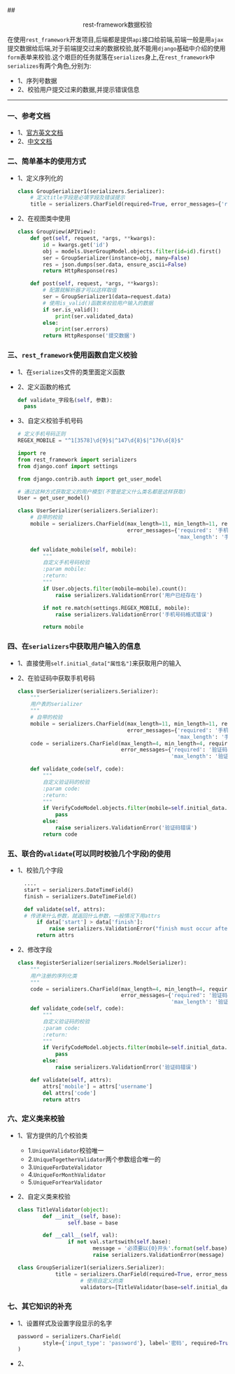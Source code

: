 ##<center>rest-framework数据校验</center>

在使用`rest_framework`开发项目,后端都是提供`api`接口给前端,前端一般是用`ajax`提交数据给后端,对于前端提交过来的数据校验,就不能用`django`基础中介绍的使用`form`表单来校验.这个艰巨的任务就落在`serializes`身上,在`rest_framework`中`serializes`有两个角色,分别为:

* 1、序列号数据
* 2、校验用户提交过来的数据,并提示错误信息
---

### 一、参考文档

* 1、[官方英文文档](http://www.django-rest-framework.org/api-guide/validators/)
* 2、[中文文档](http://drf.jiuyou.info/#/drf/validators.md)


### 二、简单基本的使用方式

* 1、定义序列化的

  ```py
  class GroupSerializer1(serializers.Serializer):
      # 定义title字段是必填字段及错误提示
      title = serializers.CharField(required=True, error_messages={'required': '必填字段'})
  ```

* 2、在视图类中使用

  ```py
  class GroupView(APIView):
      def get(self, request, *args, **kwargs):
          id = kwargs.get('id')
          obj = models.UserGroupModel.objects.filter(id=id).first()
          ser = GroupSerializer(instance=obj, many=False)
          res = json.dumps(ser.data, ensure_ascii=False)
          return HttpResponse(res)

      def post(self, request, *args, **kwargs):
          # 配置就解析器才可以这样取值
          ser = GroupSerializer1(data=request.data)
          # 使用is_valid()函数来校验用户输入的数据
          if ser.is_valid():
              print(ser.validated_data)
          else:
              print(ser.errors)
          return HttpResponse('提交数据')
  ```

### 三、`rest_framework`使用函数自定义校验

* 1、在`serializes`文件的类里面定义函数
* 2、定义函数的格式

  ```py
  def validate_字段名(self, 参数):
    pass
  ```

* 3、自定义校验手机号码

  ```py
  # 定义手机号码正则
  REGEX_MOBILE = "^1[3578]\d{9}$|^147\d{8}$|^176\d{8}$"
  ```
  ```py
  import re
  from rest_framework import serializers
  from django.conf import settings

  from django.contrib.auth import get_user_model

  # 通过这种方式获取定义的用户模型(不管是定义什么类名都是这样获取)
  User = get_user_model()

  class UserSerializer(serializers.Serializer):
      # 自带的校验
      mobile = serializers.CharField(max_length=11, min_length=11, required=True,
                                     error_messages={'required': '手机号码必填', 'min_length': '手机号码长度错误',
                                                     'max_length': '手机号码长度错误'})

      def validate_mobile(self, mobile):
          """
          自定义手机号码校验
          :param mobile:
          :return:
          """
          if User.objects.filter(mobile=mobile).count():
              raise serializers.ValidationError('用户已经存在')

          if not re.match(settings.REGEX_MOBILE, mobile):
              raise serializers.ValidationError('手机号码格式错误')

          return mobile
  ```

### 四、在`serializers`中获取用户输入的信息
* 1、直接使用`self.initial_data["属性名"]`来获取用户的输入
* 2、在验证码中获取手机号码

  ```py
  class UserSerializer(serializers.Serializer):
      """
      用户表的serializer
      """
      # 自带的校验
      mobile = serializers.CharField(max_length=11, min_length=11, required=True,
                                     error_messages={'required': '手机号码必填', 'min_length': '手机号码长度错误',
                                                     'max_length': '手机号码长度错误'})
      code = serializers.CharField(max_length=4, min_length=4, required=True,
                                   error_messages={'required': '验证码必填', 'min_length': '验证码长度错误',
                                                   'max_length': '验证码长度错误'})

      def validate_code(self, code):
          """
          自定义验证码的校验
          :param code:
          :return:
          """
          if VerifyCodeModel.objects.filter(mobile=self.initial_data.get('mobile')).count():
              pass
          else:
              raise serializers.ValidationError('验证码错误')
          return code
  ```

### 五、联合的`validate`(可以同时校验几个字段)的使用

* 1、校验几个字段

  ```py
    ....
    start = serializers.DateTimeField()
    finish = serializers.DateTimeField()

    def validate(self, attrs):
    # 传进来什么参数，就返回什么参数，一般情况下用attrs
        if data['start'] > data['finish']:
            raise serializers.ValidationError("finish must occur after start")
        return attrs
  ```

* 2、修改字段

  ```py
  class RegisterSerializer(serializers.ModelSerializer):
      """
      用户注册的序列化类
      """
      code = serializers.CharField(max_length=4, min_length=4, required=True,
                                   error_messages={'required': '验证码必填', 'min_length': '验证码长度错误',
                                                   'max_length': '验证码长度错误'})
      def validate_code(self, code):
          """
          自定义验证码的校验
          :param code:
          :return:
          """
          if VerifyCodeModel.objects.filter(mobile=self.initial_data.get('mobile')).count():
              pass
          else:
              raise serializers.ValidationError('验证码错误')

      def validate(self, attrs):
          attrs['mobile'] = attrs['username']
          del attrs['code']
          return attrs
  ```

### 六、定义类来校验

* 1、官方提供的几个校验类
    * 1.`UniqueValidator`校验唯一
    * 2.`UniqueTogetherValidator`两个参数组合唯一的
    * 3.`UniqueForDateValidator`
    * 4.`UniqueForMonthValidator`
    * 5.`UniqueForYearValidator`

* 2、自定义类来校验

	```py
	class TitleValidator(object):
			def __init__(self, base):
					self.base = base

			def __call__(self, val):
					if not val.startswith(self.base):
							message = '必须要以{0}开头'.format(self.base)
							raise serializers.ValidationError(message)
	```

	```py
	class GroupSerializer1(serializers.Serializer):
				title = serializers.CharField(required=True, error_messages={'required': '必填字段'},
						# 使用自定义的类
						validators=[TitleValidator(base=self.initial_data.get('title')), ])


### 七、其它知识的补充

* 1、设置样式及设置字段显示的名字

	```py
	password = serializers.CharField(
			style={'input_type': 'password'}, label='密码', required=True, write_only=True
	)
	```

* 2、